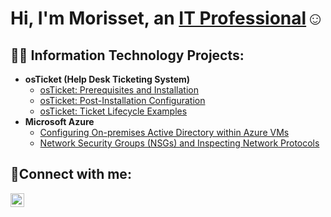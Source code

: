 <h1>Hi, I'm Morisset, an <a href="https://linkedin.com/in/Morisset-Hippolyte">IT Professional</a>☺</h1>

<h2>👨‍💻 Information Technology Projects:</h2>

- <b>osTicket (Help Desk Ticketing System)</b>
  - [osTicket: Prerequisites and Installation](https://github.com/MorissetHippolyte/osticket-prerequisites)
  - [osTicket: Post-Installation Configuration](https://github.com/MorissetHippolyte/post-install-config)
  - [osTicket: Ticket Lifecycle Examples](https://github.com/MorissetHippolyte/ticket-lifecycle)
- <b>Microsoft Azure</b>
  - [Configuring On-premises Active Directory within Azure VMs](https://github.com/MorissetHippolyte/configure-ad)
  - [Network Security Groups (NSGs) and Inspecting Network Protocols](https://github.com/joshmadakorcc/azure-network-protocols)

<h2>🤳Connect with me:</h2>

[<img align="left" alt="Josh | LinkedIn" width="22px" src="https://cdn.jsdelivr.net/npm/simple-icons@v3/icons/linkedin.svg" />][linkedin]


[linkedin]: https://linkedin.com/in/Morisset-Hippolyte
